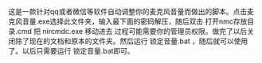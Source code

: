 这是一款针对qq或者微信等软件自动调整你的麦克风音量而做出的脚本。点击麦克风音量.exe选择此文件夹，输入最下面的密码解压，随后双击 打开nmc存放目录.cmd 把 nircmdc.exe 移动进去
过程可能需要你的管理员权限。做完了以后关闭除了现在的文档和原本的文件夹。然后运行 锁定音量.bat ，随后就可以使用了。以后只需要运行 锁定音量.bat即可。
